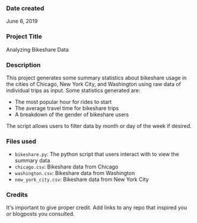 ### Date created
June 6, 2019

### Project Title
Analyzing Bikeshare Data

### Description
This project generates some summary statistics about bikeshare usage in the cities of Chicago, New York City, and Washington using raw data of individual trips as input.
Some statistics generated are:

 - The most popular hour for rides to start
 - The average travel time for bikeshare trips
 - A breakdown of the gender of bikeshare users

The script allows users to filter data by month or day of the week if desired.

### Files used

- `bikeshare.py`: The python script that users interact with to view the summary data
- `chicago.csv`: Bikeshare data from Chicago
- `washington.csv`: Bikeshare data from Washington
- `new_york_city.csv`: Bikeshare data from New York City

### Credits
It's important to give proper credit. Add links to any repo that inspired you or blogposts you consulted.
